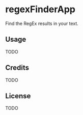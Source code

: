 # regexFinderApp
Find the RegEx results in your text.

## Usage
TODO

## Credits
TODO

## License
TODO

